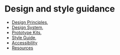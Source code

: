 # Design and style guidance

* [Design Principles](/design/principles),
* [Design System](/design/design-system),
* [Prototype Kits](/design/prototype-kits),
* [Style Guide](/design/style-guide),
* [Accessibility](/design/accessibility)
* [Resources](/design/resources)

